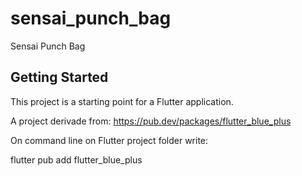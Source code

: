 # sensai_punch_bag

Sensai Punch Bag

## Getting Started

This project is a starting point for a Flutter application.

A project derivade from: https://pub.dev/packages/flutter_blue_plus

On command line on Flutter project folder write:

flutter pub add flutter_blue_plus



